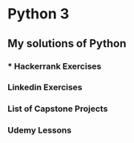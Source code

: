 # Python 3

## My solutions of Python

### * Hackerrank Exercises

### Linkedin Exercises

### List of Capstone Projects

### Udemy Lessons
